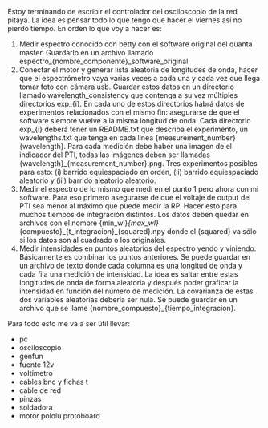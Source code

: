 
Estoy terminando de escribir el controlador del osciloscopio de la red pitaya. 
La idea es pensar todo lo que tengo que hacer el viernes así no pierdo tiempo.
En orden lo que voy a hacer es:
1. Medir espectro conocido con betty con el software original del quanta master. Guardarlo en un archivo llamado espectro_{nombre_componente}_software_original
1. Conectar el motor y generar lista aleatoria de longitudes de onda, hacer que el espectrómetro vaya varias veces a cada una y cada vez que llega tomar foto con cámara usb. Guardar estos datos en un directorio llamado wavelength_consistency que contenga a su vez múltiples directorios exp_{i}. En cada uno de estos directorios habrá datos de experimentos relacionados con el mismo fin: asegurarse de que el software siempre vuelve a la misma longitud de onda. Cada directorio exp_{i} deberá tener un README.txt que describa el experimento, un wavelengths.txt que tenga en cada línea {measurement_number} {wavelength}. Para cada medición debe haber una imagen de el indicador del PTI, todas las imágenes deben ser llamadas {wavelength}_{measurement_number}.png. Tres experimentos posibles para esto: (i) barrido equiespaciado en orden, (ii) barrido equiespaciado aleatorio y (iii) barrido aleatorio aleatorio.
1. Medir el espectro de lo mismo que medí en el punto 1 pero ahora con mi software. Para eso primero asegurarse de que el voltaje de output del PTI sea menor al máximo que puede medir la RP. Hacer esto para muchos tiempos de integración distintos. Los datos deben quedar en archivos con el nombre {min_wl}_{max_wl}_{compuesto}\_{t_integracion}_{squared}.npy donde el {squared} va sólo si los datos son al cuadrado o los originales.
1. Medir intensidades en puntos aleatorios del espectro yendo y viniendo. Básicamente es combinar los puntos anteriores. Se puede guardar en un archivo de texto donde cada columna es una longitud de onda y cada fila una medición de intensidad. La idea es saltar entre estas longitudes de onda de forma aleatoria y después poder graficar la intensidad en función del número de medición. La covarianza de estas dos variables aleatorias debería ser nula. Se puede guardar en un archivo que se llame {nombre_compuesto}_{tiempo_integracion}.

Para todo esto me va a ser útil llevar:
- pc
- osciloscopio
- genfun
- fuente 12v
- voltímetro
- cables bnc y fichas t
- cable de red
- pinzas
- soldadora
- motor pololu protoboard
